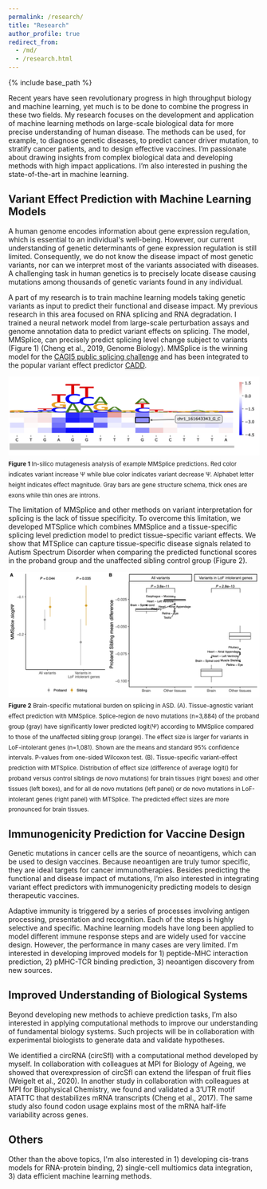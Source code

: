 ```yaml
---
permalink: /research/
title: "Research"
author_profile: true
redirect_from: 
  - /md/
  - /research.html
---
```


{% include base_path %}

Recent years have seen revolutionary progress in high throughput biology and machine learning, yet much is to be done to combine the progress in these two fields. 
My research focuses on the development and application of machine learning methods on large-scale biological data for more precise understanding of human disease.
The methods can be used, for example, to diagnose genetic diseases, to predict cancer driver mutation, to stratify cancer patients, and to design effective vaccines. 
I’m passionate about drawing insights from complex biological data and developing methods with high impact applications. 
I’m also interested in pushing the state-of-the-art in machine learning.

## Variant Effect Prediction with Machine Learning Models
A human genome encodes information about gene expression regulation, which is essential to an individual's well-being. 
However, our current understanding of genetic determinants of gene expression regulation is still limited. 
Consequently, we do not know the disease impact of most genetic variants, nor can we interpret most of the variants associated with diseases. 
A challenging task in human genetics is to precisely locate disease causing mutations among thousands of genetic variants found in any individual.

A part of my research is to train machine learning models taking genetic variants as input to predict their functional and disease impact.
My previous research in this area focused on RNA splicing and RNA degradation. 
I trained a neural network model from large-scale perturbation assays and genome annotation data to predict variant effects on splicing. 
The model, MMSplice, can precisely predict splicing level change subject to variants (Figure 1) (Cheng et al., 2019, Genome Biology). 
MMSplice is the winning model for the [CAGI5 public splicing challenge](https://genomeinterpretation.org/content/vex-seq) and 
has been integrated to the popular variant effect predictor [CADD](https://cadd.gs.washington.edu/news). 

![](/images/ISM.png)
<sub>**Figure 1** In-silico mutagenesis analysis of example MMSplice predictions. Red color indicates variant increase Ψ while blue color 
indicates variant decrease Ψ. Alphabet letter height indicates effect magnitude. Gray bars are gene structure schema, 
thick ones are exons while thin ones are introns.</sub>

The limitation of MMSplice and other methods on variant interpretation for splicing is the lack of tissue specificity. 
To overcome this limitation, we developed MTSplice which combines MMSplice and a tissue-specific splicing level prediction model to predict tissue-specific variant effects.
We show that MTSplice can capture tissue-specific disease signals related to Autism Spectrum Disorder when comparing the predicted functional scores in the proband group and the unaffected sibling control group (Figure 2).

![](/images/ASD.png)
<sub>**Figure 2** Brain-specific mutational burden on splicing in ASD. (A). Tissue-agnostic variant effect prediction with MMSplice. 
Splice-region de novo mutations (n=3,884) of the proband group (gray) have significantly lower predicted logit(Ψ) according to MMSplice 
compared to those of the unaffected sibling group (orange). The effect size is larger for variants in LoF-intolerant genes (n=1,081). 
Shown are the means and standard 95% confidence intervals. P-values from one-sided Wilcoxon test. (B). Tissue-specific variant-effect prediction with MTSplice. 
Distribution of effect size (difference of average logit() for proband versus control siblings de novo mutations) for brain tissues (right boxes) and other 
tissues (left boxes), and for all de novo mutations (left panel) or de novo mutations in LoF-intolerant genes (right panel) with MTSplice. 
The predicted effect sizes are more pronounced for brain tissues.</sub>



## Immunogenicity Prediction for Vaccine Design
Genetic mutations in cancer cells are the source of neoantigens, which can be used to design vaccines. 
Because neoantigen are truly tumor specific, they are ideal targets for cancer immunotherapies. 
Besides predicting the functional and disease impact of mutations, I’m also interested in integrating variant effect predictors with immunogenicity predicting models to design therapeutic vaccines.

Adaptive immunity is triggered by a series of processes involving antigen processing, presentation and recognition. 
Each of the steps is highly selective and specific.  Machine learning models have long been applied to model different immune 
response steps and are widely used for vaccine design. However, the performance in many cases are very limited. 
I'm interested in developing improved models for 1) peptide-MHC interaction prediction, 2) pMHC-TCR binding prediction, 3) neoantigen discovery from new sources.

## Improved Understanding of Biological Systems 
Beyond developing new methods to achieve prediction tasks, I’m also interested in applying computational methods to improve our understanding of fundamental 
biology systems. Such projects will be in collaboration with experimental biologists to generate data and validate hypotheses. 

We identified a circRNA (circSfl) with a computational method developed by myself. In collaboration with colleagues at MPI for Biology of Ageing, 
we showed that overexpression of circSfl can extend the lifespan of fruit flies (Weigelt et al., 2020). 
In another study in collaboration with colleagues at MPI for Biophysical Chemistry, 
we found and validated a 3’UTR motif ATATTC that destabilizes mRNA transcripts (Cheng et al., 2017). 
The same study also found codon usage explains most of the mRNA half-life variability across genes.

## Others
Other than the above topics, I'm also interested in 1) developing cis-trans models for RNA-protein binding, 2) single-cell multiomics data integration, 3) data efficient machine learning methods.